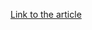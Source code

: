 [Link to the article](https://about.fb.com/news/2021/11/taking-action-against-hackers-in-pakistan-and-syria/)
